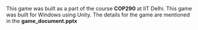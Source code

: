 This game was built as a part of the course **COP290** at IIT Delhi. This game was built for Windows using Unity. The details for the game are mentioned in the **game_document.pptx**
